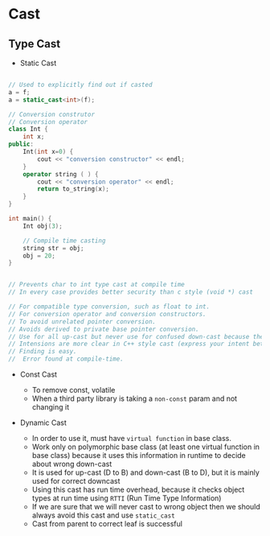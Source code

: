 # Cast

## Type Cast

- Static Cast

```c++

// Used to explicitly find out if casted
a = f;
a = static_cast<int>(f);

// Conversion construtor
// Conversion operator
class Int {
    int x;
public:
    Int(int x=0) {
        cout << "conversion constructor" << endl;
    }
    operator string ( ) {
        cout << "conversion operator" << endl;
        return to_string(x);
    }
}

int main() {
    Int obj(3);

    // Compile time casting 
    string str = obj;
    obj = 20;
}


// Prevents char to int type cast at compile time
// In every case provides better security than c style (void *) cast

// For compatible type conversion, such as float to int.
// For conversion operator and conversion constructors.
// To avoid unrelated pointer conversion.
// Avoids derived to private base pointer conversion.
// Use for all up-cast but never use for confused down-cast because there are no runtime checks performed
// Intensions are more clear in C++ style cast (express your intent better and make code review easier)
// Finding is easy.
//  Error found at compile-time.
```

- Const Cast 
    - To remove const, volatile
    - When a third party library is taking a `non-const` param and not changing it

 - Dynamic Cast
    - In order to use it, must have `virtual function` in base class.
    - Work only on polymorphic base class (at least one virtual function in base class) because it uses this information in runtime to decide about wrong down-cast
    - It is used for up-cast (D to B) and down-cast (B to D), but it is mainly used for correct downcast
    - Using this cast has run time overhead, because it checks object types at run time using `RTTI` (Run Time Type Information)
    - If we are sure that we will never cast to wrong object then we should always avoid this cast and use `static_cast`
    - Cast from parent to correct leaf is successful